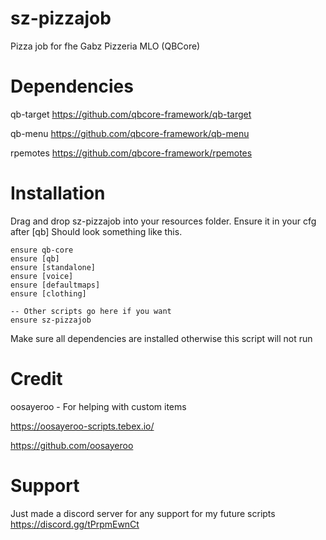 # sz-pizzajob

Pizza job for fhe Gabz Pizzeria MLO (QBCore)

# Dependencies

qb-target https://github.com/qbcore-framework/qb-target

qb-menu https://github.com/qbcore-framework/qb-menu

rpemotes https://github.com/qbcore-framework/rpemotes

# Installation

Drag and drop sz-pizzajob into your resources folder. Ensure it in your cfg after [qb]
Should look something like this.

```
ensure qb-core
ensure [qb]
ensure [standalone]
ensure [voice]
ensure [defaultmaps]
ensure [clothing]

-- Other scripts go here if you want
ensure sz-pizzajob
```

Make sure all dependencies are installed otherwise this script will not run

# Credit

oosayeroo - For helping with custom items

https://oosayeroo-scripts.tebex.io/

https://github.com/oosayeroo

# Support

Just made a discord server for any support for my future scripts
https://discord.gg/tPrpmEwnCt
